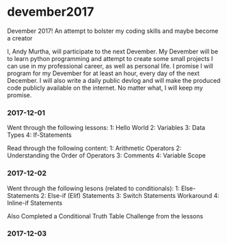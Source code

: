# devember2017
Devember 2017! An attempt to bolster my coding skills and maybe become a creator

I, Andy Murtha, will participate to the next Devember. My Devember will be to learn python programming and attempt to create some small projects I can use in my professional career, as well as personal life. I promise I will program for my Devember for at least an hour, every day of the next December. I will also write a daily public devlog and will make the produced code publicly available on the internet. No matter what, I will keep my promise. 


### 2017-12-01
Went through the following lessons:
1:  Hello World
2:  Variables
3:  Data Types
4:  If-Statements

Read through the following content:
1:  Arithmetic Operators
2:  Understanding the Order of Operators
3:  Comments
4:  Variable Scope


### 2017-12-02
Went through the following lesons (related to conditionals):
1:  Else-Statements
2:  Else-if (Elif) Statements
3:  Switch Statements Workaround
4:  Inline-if Statements

Also Completed a Conditional Truth Table Challenge from the lessons


### 2017-12-03
